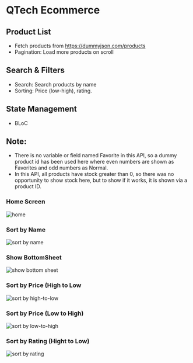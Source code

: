 # QTech Ecommerce

## Product List
- Fetch products from https://dummyjson.com/products
- Pagination: Load more products on scroll
## Search & Filters
- Search: Search products by name
- Sorting: Price (low-high), rating.
## State Management
- BLoC

## Note:
- There is no variable or field named Favorite in this API, so a dummy product id has been used here where even numbers are shown as Favorites and odd numbers as Normal.
- In this API, all products have stock greater than 0, so there was no opportunity to show stock here, but to show if it works, it is shown via a product ID.

### Home Screen
![home](https://github.com/user-attachments/assets/d2b34874-c5da-4e73-9208-82d0889eb3bc)

### Sort by Name
![sort by name](https://github.com/user-attachments/assets/fb3e476e-6b80-402b-9b8a-54ee8032b6e8)

### Show BottomSheet
![show bottom sheet](https://github.com/user-attachments/assets/aa5f3038-a357-4e49-a5ce-1b510afcbf5b)

### Sort by Price (High to Low
![sort by high-to-low](https://github.com/user-attachments/assets/560b656b-ca93-4b1c-aac8-908951a68155)

### Sort by Price (Low to High)
![sort by low-to-high](https://github.com/user-attachments/assets/2d1f1f7a-a213-4241-8f52-a5e6766f5a68)

### Sort by Rating (Hight to Low)
![sort by rating](https://github.com/user-attachments/assets/05a9341b-b8a0-46c1-ae63-5c49118ee74b)

